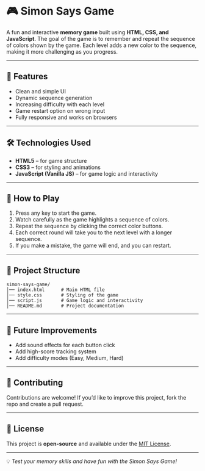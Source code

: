 # 🎮 Simon Says Game

A fun and interactive **memory game** built using **HTML, CSS, and JavaScript**.
The goal of the game is to remember and repeat the sequence of colors shown by the game.
Each level adds a new color to the sequence, making it more challenging as you progress.

---

## 🚀 Features

* Clean and simple UI
* Dynamic sequence generation
* Increasing difficulty with each level
* Game restart option on wrong input
* Fully responsive and works on browsers

---

## 🛠️ Technologies Used

* **HTML5** – for game structure
* **CSS3** – for styling and animations
* **JavaScript (Vanilla JS)** – for game logic and interactivity

---

## 🎯 How to Play

1. Press any key to start the game.
2. Watch carefully as the game highlights a sequence of colors.
3. Repeat the sequence by clicking the correct color buttons.
4. Each correct round will take you to the next level with a longer sequence.
5. If you make a mistake, the game will end, and you can restart.

---

## 📂 Project Structure

```
simon-says-game/
│── index.html      # Main HTML file
│── style.css       # Styling of the game
│── script.js       # Game logic and interactivity
│── README.md       # Project documentation
```

---

## 🔮 Future Improvements

* Add sound effects for each button click
* Add high-score tracking system
* Add difficulty modes (Easy, Medium, Hard)

---

## 🤝 Contributing

Contributions are welcome!
If you’d like to improve this project, fork the repo and create a pull request.

---

## 📜 License

This project is **open-source** and available under the [MIT License](LICENSE).

---

💡 *Test your memory skills and have fun with the Simon Says Game!*
